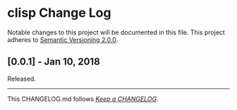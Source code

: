 #   clisp Change Log

Notable changes to this project will be documented in this file. This project adheres to [Semantic Versioning 2.0.0](http://semver.org/).

##	[0.0.1] - Jan 10, 2018

Released.

---
This CHANGELOG.md follows [*Keep a CHANGELOG*](http://keepachangelog.com/).
